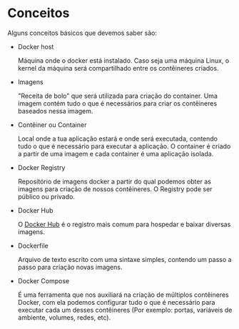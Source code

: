 # Conceitos

Alguns conceitos básicos que devemos saber são:

- Docker host

  Máquina onde o docker está instalado. Caso seja uma máquina Linux, o kernel da máquina será compartilhado entre os contêineres criados.

- Imagens

  "Receita de bolo" que será utilizada para criação do container. Uma imagem contém tudo o que é necessários para criar os contêineres baseados nessa imagem.

- Contêiner ou Container

  Local onde a tua aplicação estará e onde será executada, contendo tudo o que é necessário para executar a aplicação. O container é criado a partir de uma imagem e cada container é uma aplicação isolada.

- Docker Registry

  Repositório de imagens docker a partir do qual podemos obter as imagens para criação de nossos contêineres. O Registry pode ser público ou privado.

- Docker Hub

  O [Docker Hub](https://hub.docker.com/) é o registro mais comum para hospedar e baixar diversas imagens.

- Dockerfile

  Arquivo de texto escrito com uma sintaxe simples, contendo um passo a passo para criação novas imagens.

- Docker Compose

   É uma ferramenta que nos auxiliará na criação de múltiplos contêineres Docker, com ela podemos configurar tudo o que é necessário para executar cada um desses contêineres (Por exemplo: portas, variáveis de ambiente, volumes, redes, etc).